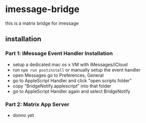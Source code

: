 # imessage-bridge

this is a matrix bridge for imessage

## installation

### Part 1: iMessage Event Handler Installation

* setup a dedicated mac os x VM with iMessages/iCloud
* run `npm run postinstall` or manually setup the event handler
* open Messages go to Preferences, General
* go to AppleScript Handler and click "open scripts folder"
* copy "BridgeNotify.applescript" into that folder
* go to AppleScript Handler again and select BridgeNotify

### Part 2: Matrix App Server

* donno yet
